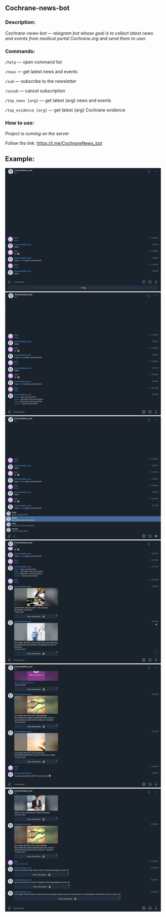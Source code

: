 ## **Cochrane-news-bot**

### **Description:**

*Cochrane-news-bot –– telegram bot whose goal is to collect latest news and events from medical portal Cochrane.org and send them to user.*

### **Commands:**

`/help` –– open command list

`/news` –– get latest news and events

`/sub` –– subscribe to the newsletter

`/unsub` –– cancel subscription

`/top_news {arg}` –– get latest {arg} news and events

`/top_evidence {arg}` –– get latest {arg} Cochrane evidence

### **How to use:**

*Project is running on the server*

*Follow the link:* https://t.me/CochraneNews_bot

## **Example:**

![alt text](screenshots/screen1.png "Example-1")​
![alt text](screenshots/screen2.png "Example-2")​
![alt text](screenshots/screen3.png "Example-3")​
![alt text](screenshots/screen4.png "Example-4")​
![alt text](screenshots/screen5.png "Example-5")​
![alt text](screenshots/screen6.png "Example-6")​
